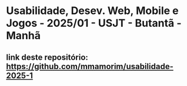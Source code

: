 # Usabilidade, Desev. Web, Mobile e Jogos - 2025/01 - USJT - Butantã - Manhã

## link deste repositório: https://github.com/mmamorim/usabilidade-2025-1

